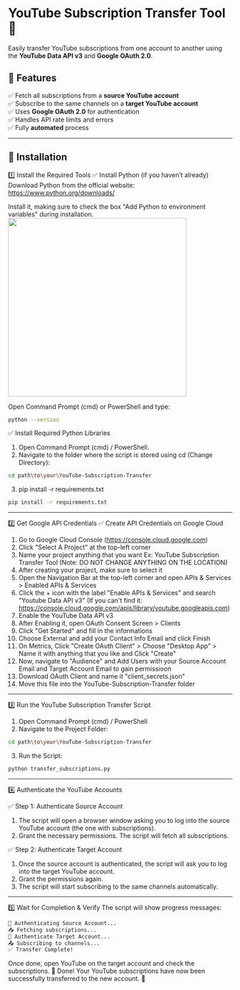 # **YouTube Subscription Transfer Tool** 🚀  
Easily transfer YouTube subscriptions from one account to another using the **YouTube Data API v3** and **Google OAuth 2.0**.  

## **📌 Features**  
✅ Fetch all subscriptions from a **source YouTube account**  
✅ Subscribe to the same channels on a **target YouTube account**  
✅ Uses **Google OAuth 2.0** for authentication  
✅ Handles API rate limits and errors  
✅ Fully **automated** process  

---


## **📌 Installation**  
1️⃣ Install the Required Tools
✅ Install Python (if you haven’t already)
Download Python from the official website: https://www.python.org/downloads/

Install it, making sure to check the box "Add Python to environment variables" during installation.
<img src="https://github.com/user-attachments/assets/a0c2d411-55ad-4dff-953c-9c0388fb2e28" width="400">

Open Command Prompt (cmd) or PowerShell and type:
```sh
python --version
```

✅ Install Required Python Libraries
1. Open Command Prompt (cmd) / PowerShell.
2. Navigate to the folder where the script is stored using cd (Change Directory):
```sh
cd path\to\your\YouTube-Subscription-Transfer
```

3. pip install -r requirements.txt
```sh
pip install -r requirements.txt
```

---

2️⃣ Get Google API Credentials
✅ Create API Credentials on Google Cloud
1. Go to Google Cloud Console (https://console.cloud.google.com)
2. Click "Select A Project" at the top-left corner
3. Name your project anything that you want Ex: YouTube Subscription Transfer Tool (Note: DO NOT CHANGE ANYTHING ON THE LOCATION)
4. After creating your project, make sure to select it
5. Open the Navigation Bar at the top-left corner and open APIs & Services > Enabled APIs & Services
6. Click the + icon with the label "Enable APIs & Services" and search "Youtube Data API v3" (If you can't find it: https://console.cloud.google.com/apis/library/youtube.googleapis.com)
7. Enable the YouTube Data API v3
8. After Enabling it, open OAuth Consent Screen > Clients
9. Click "Get Started" and fill in the informations
10. Choose External and add your Contact Info Email and click Finish
11. On Metrics, Click "Create OAuth Client" > Choose "Desktop App" > Name it with anything that you like and Click "Create"
12. Now, navigate to "Audience" and Add Users with your Source Account Email and Target Account Email to gain permissioon
13. Download OAuth Client and name it "client_secrets.json" 
14. Move this file into the YouTube-Subscription-Transfer folder

---

3️⃣ Run the YouTube Subscription Transfer Script
1. Open Command Prompt (cmd) / PowerShell
2. Navigate to the Project Folder:
```sh
cd path\to\your\YouTube-Subscription-Transfer
```
3. Run the Script:
```sh
python transfer_subscriptions.py
```

---


4️⃣ Authenticate the YouTube Accounts

✅ Step 1: Authenticate Source Account
1. The script will open a browser window asking you to log into the source YouTube account (the one with subscriptions).
2. Grant the necessary permissions.
The script will fetch all subscriptions.

✅ Step 2: Authenticate Target Account
1. Once the source account is authenticated, the script will ask you to log into the target YouTube account.
2. Grant the permissions again.
3. The script will start subscribing to the same channels automatically.


---


5️⃣ Wait for Completion & Verify
The script will show progress messages:
```sh
🔵 Authenticating Source Account...
📥 Fetching subscriptions...
🔴 Authenticate Target Account...
📤 Subscribing to channels...
✅ Transfer Complete!
```
Once done, open YouTube on the target account and check the subscriptions.
🎯 Done! Your YouTube subscriptions have now been successfully transferred to the new account. 🎉
